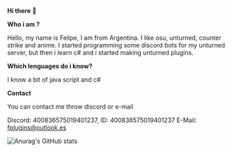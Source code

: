 **Hi there** 👋

**Who i am ?**

Hello, my name is Felipe, I am from Argentina. I like osu, unturned, counter strike and anime. I started programming some discord bots for my unturned server, but then i learn c# and i started making unturned plugins.

**Which lenguages do i know?**

I know a bit of java script and c#

**Contact**

You can contact me throw discord or e-mail

Discord: 400836575019401237, ID: 400836575019401237
E-Mail: fplugins@outlook.es


![Anurag's GitHub stats](https://github-readme-stats.vercel.app/api?username=01-Feli&theme=tokyonight&show_icons=true)
